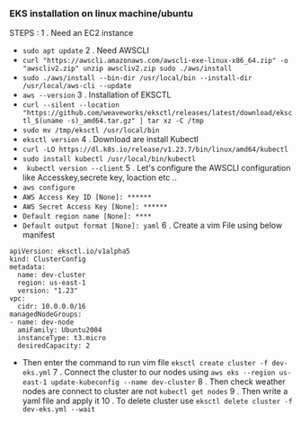 ### EKS installation on linux machine/ubuntu
STEPS :
1 . Need an EC2 instance
* `sudo apt update`
2 .  Need AWSCLI
* ` curl "https://awscli.amazonaws.com/awscli-exe-linux-x86_64.zip" -o "awscliv2.zip"
unzip awscliv2.zip
sudo ./aws/install `
* `sudo ./aws/install --bin-dir /usr/local/bin --install-dir /usr/local/aws-cli --update`
* `aws --version`
3 . Installation of EKSCTL
* `curl --silent --location "https://github.com/weaveworks/eksctl/releases/latest/download/eksctl_$(uname -s)_amd64.tar.gz" | tar xz -C /tmp`
* `sudo mv /tmp/eksctl /usr/local/bin`
* `eksctl version`
4 . Download are install Kubectl
* `curl -LO https://dl.k8s.io/release/v1.23.7/bin/linux/amd64/kubectl`
* `sudo install kubectl /usr/local/bin/kubectl`
* ` kubectl version --client`
5 . Let's configure the AWSCLI configuration like Accesskey,secrete key, loaction etc ..
* `aws configure`
* `AWS Access Key ID [None]: ******`
* `AWS Secret Access Key [None]: ******`
* `Default region name [None]: ****`
* `Default output format [None]: yaml`
6 . Create a vim File using below manifest
```
apiVersion: eksctl.io/v1alpha5
kind: ClusterConfig
metadata:
  name: dev-cluster
  region: us-east-1
  version: "1.23"
vpc:
  cidr: 10.0.0.0/16
managedNodeGroups:
- name: dev-node
  amiFamily: Ubuntu2004
  instanceType: t3.micro
  desiredCapacity: 2
```
* Then enter the command to run vim file
`eksctl create cluster -f dev-eks.yml`
7 . Connect the cluster to our nodes using
`aws eks --region us-east-1 update-kubeconfig --name dev-cluster`
8 . Then check weather nodes are connect to cluster are not
`kubectl get nodes`
9 . Then write a yaml file and apply it
10 . To delete cluster use
`eksctl delete cluster -f dev-eks.yml --wait`